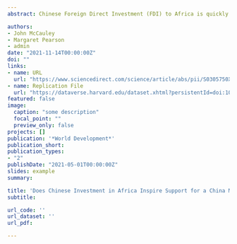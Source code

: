 ```yaml
---
abstract: Chinese Foreign Direct Investment (FDI) to Africa is quickly becoming a centerpiece of China’s approach to promoting development overseas. To this point, however, little is known about the extent to which those investment projects inspire popular support for a China model of development in Africa, or whether Chinese FDI invites skepticism and concern among community members in the region. In this study, we investigate the effects of proximity to Chinese FDI on local perceptions of China’s approach to development in Africa. We geolocate 200 Chinese investment projects, and we spatially connect those data to responses from over 35,000 georeferenced survey respondents across 21 countries. By comparing responses from those living near operational Chinese FDI projects to responses from those living near eventual locations of Chinese investment but where no project yet exists at the time of the survey, we determine the proximity effects of Chinese FDI on views of the China model of development while accounting for the potential nonrandom location of those investment projects. The findings indicate that, on average, living near Chinese FDI projects reduces support for a China model of development. Furthermore, specific types of FDI projects evoke distinct evaluations of China’s presence. Specifically, respondents living near manufacturing projects view infrastructure development as a positive contribution from China, whereas those living near resource-related projects express concerns about Chinese land grabs and job threats. Those living near service projects hold more mixed views. The results suggest that people living in close proximity to Chinese FDI projects in Africa are swayed less by global development narratives than by how those projects shape their everyday lives and experiences.

authors:
- John McCauley
- Margaret Pearson
- admin
date: "2021-11-14T00:00:00Z"
doi: ""
links:
- name: URL
  url: "https://www.sciencedirect.com/science/article/abs/pii/S0305750X21003533?via%3Dihub"
- name: Replication File
  url: "https://dataverse.harvard.edu/dataset.xhtml?persistentId=doi:10.7910/DVN/Q9VOQI"
featured: false
image:
  caption: "some description"
  focal_point: ""
  preview_only: false
projects: []
publication: '*World Development*'
publication_short:
publication_types:
- "2"
publishDate: "2021-05-01T00:00:00Z"
slides: example
summary:

title: 'Does Chinese Investment in Africa Inspire Support for a China Model of Development?'
subtitle: 

url_code: ''
url_dataset: ''
url_pdf: 

---
```


